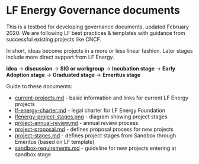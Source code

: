 # LF Energy Governance documents

This is a testbed for developing governance documents, updated February 2020. We are following LF best practices & templates with guidance from successful existing projects like CNCF.

In short, ideas become projects in a more or less linear fashion. Later stages include more direct support from LF Energy.

<b>idea</b> → <b>discussion</b> → <b>SIG or workgroup</b> → <b>Incubation stage</b> → <b>Early Adoption stage</b> → <b>Graduated stage</b> → <b>Emeritus stage</b>

Guide to these documents:

* [current-projects.md](current-projects.md) - basic information and links for current LF Energy projects
* [lf-energy-charter.md](lf-energy-charter.md) - legal charter for LF Energy Foundation
* [lfenergy-project-stages.png](https://github.com/lf-energy/governance/raw/master/lfenergy-project-lifecycle.png) - diagram showing project stages
* [project-annual-review.md](project-annual-review.md) - annual review process
* [project-proposal.md](project-proposal.md) - defines proposal process for new projects
* [project-stages.md](project-stages.md) - defines project stages from Sandbox through Emeritus (based on LF template)
* [sandbox-requirements.md](sandbox-requirements.md) - guideline for new projects entering at sandbox stage
